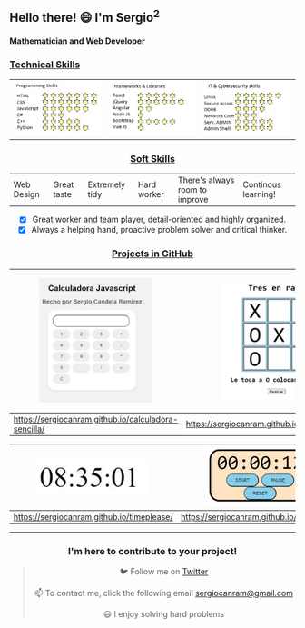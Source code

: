  ## Hello there! 😄 I'm Sergio<sup>2</sup>

 #### Mathematician and Web Developer 

 ### <u> Technical Skills </u>

<table>
  <tr>
    <td><img src="skills1.jpg" alt="probando"></td>
    <td><img src="skills2.jpg" alt="probando"></td>
    <td><img src="skills3.jpg" alt="probando"></td>
  </tr>
</table>

<center>
 
 ### <u> Soft Skills </u>
 <table>
  <tr>   
    <td>    
Web Design
   <td>
Great taste
   <td>
Extremely tidy
    <td>    
Hard worker
   <td>
There's always room to improve 
   <td>
Continous learning! 
   </tr>
</table>


- [x] Great worker and team player, detail-oriented and highly organized.
- [x] Always a helping hand, proactive problem solver and critical thinker.

 ### <u> Projects in GitHub </u>

| <img width="200" src="02-SimpleCalculator.JPG"> |   <img width="200" src="03-SimpleTicTacToe.JPG">   |  <img width="200" src="04-Snakey.jpg">| 
|--------------|--------------|--------------|
| https://sergiocanram.github.io/calculadora-sencilla/|  https://sergiocanram.github.io/tictactoe3enraya/|  https://sergiocanram.github.io/snakey/|

|  <img width="200" src="00-SimpleWatch.JPG"> |   <img width="200" src="01-SimpleTimer.JPG">   |
|--------------|--------------|
| https://sergiocanram.github.io/timeplease/| https://sergiocanram.github.io/simpleTimer/|








 


---  
 ### I'm here to contribute to your project!


> 🐦 Follow me on [Twitter](https://twitter.com/SergioCanRam)
> 
> 📫 To contact me, click the following email <sergiocanram@gmail.com>
>
> 😃 I enjoy solving hard problems


